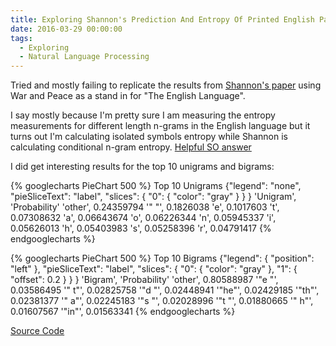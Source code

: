 ```yaml
---
title: Exploring Shannon's Prediction And Entropy Of Printed English Paper
date: 2016-03-29 00:00:00
tags:
  - Exploring
  - Natural Language Processing
---
```

Tried and mostly failing to replicate the results from [Shannon's paper](http://languagelog.ldc.upenn.edu/myl/Shannon1950.pdf) using War and Peace as a stand in for "The English Language".

I say mostly because I'm pretty sure I am measuring the entropy measurements for different length n-grams in the English language but it turns out I'm calculating isolated symbols entropy while Shannon is calculating conditional n-gram entropy.
[Helpful SO answer](https://stackoverflow.com/questions/9604460/how-to-find-out-the-entropy-of-the-english-language)

I did get interesting results for the top 10 unigrams and bigrams:

{% googlecharts PieChart 500 %}
  Top 10 Unigrams
  {"legend": "none", "pieSliceText": "label", "slices": { "0": { "color": "gray" } } }
  'Unigram', 'Probability'
  'other', 0.24359794
  '" "', 0.1826038
  'e', 0.1017603
  't', 0.07308632
  'a', 0.06643674
  'o', 0.06226344
  'n', 0.05945337
  'i', 0.05626013
  'h', 0.05403983
  's', 0.05258396
  'r', 0.04791417
{% endgooglecharts %}

{% googlecharts PieChart 500 %}
  Top 10 Bigrams
  {"legend": { "position": "left" }, "pieSliceText": "label", "slices": { "0": { "color": "gray" }, "1": { "offset": 0.2 } } }
  'Bigram', 'Probability'
  'other', 0.80588987
  '"e "', 0.03586495
  '" t"', 0.02825758
  '"d "', 0.02448941
  '"he"', 0.02429185
  '"th"', 0.02381377
  '" a"', 0.02245183
  '"s "', 0.02028996
  '"t "', 0.01880665
  '" h"', 0.01607567
  '"in"', 0.01563341
{% endgooglecharts %}

[Source Code](https://github.com/DForshner/CSharpExperiments/blob/master/ShannonPredictionAndEntropyOfPrintedEnglish.cs)